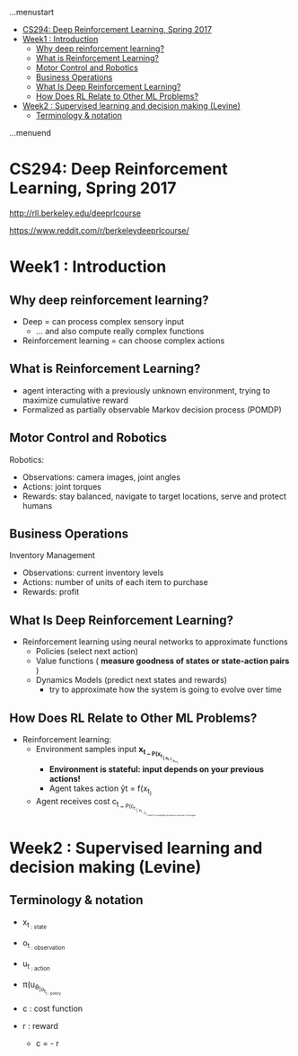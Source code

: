 ...menustart

 - [CS294: Deep Reinforcement Learning, Spring 2017](#e5224a4192d7d98cf2cfb02d8b88d0b6)
 - [Week1 : Introduction](#d55aded290bde38db07d72e422f639d3)
     - [Why deep reinforcement learning?](#df4bd352d8fd54cba33186a5c58789c6)
     - [What is Reinforcement Learning?](#d099b82636a7133a9be2ed1a65d90aab)
     - [Motor Control and Robotics](#beabc7257e125139bae2116fa68eed75)
     - [Business Operations](#e4877f95ac6cdee98e0e334f0b2af574)
     - [What Is Deep Reinforcement Learning?](#a4be8d97ec306c67c22de626ad2f7ac0)
     - [How Does RL Relate to Other ML Problems?](#38d0da35b1b72ad8a7110ca5a18d6e82)
 - [Week2 : Supervised learning and decision making (Levine)](#84ef9b6582de04cfee223127a3e7f074)
     - [Terminology & notation](#b9561a10be7130bc0ad64d10b00f492b)

...menuend


<h2 id="e5224a4192d7d98cf2cfb02d8b88d0b6"></h2>

# CS294: Deep Reinforcement Learning, Spring 2017

http://rll.berkeley.edu/deeprlcourse

https://www.reddit.com/r/berkeleydeeprlcourse/


<h2 id="d55aded290bde38db07d72e422f639d3"></h2>

# Week1 : Introduction

<h2 id="df4bd352d8fd54cba33186a5c58789c6"></h2>

## Why deep reinforcement learning?

 - Deep = can process complex sensory input
    - … and also compute really complex functions
 - Reinforcement learning = can choose complex actions

<h2 id="d099b82636a7133a9be2ed1a65d90aab"></h2>

## What is Reinforcement Learning?

 - agent interacting with a previously unknown environment, trying to maximize cumulative reward
 - Formalized as partially observable Markov decision process (POMDP)


<h2 id="beabc7257e125139bae2116fa68eed75"></h2>

## Motor Control and Robotics

Robotics:

 - Observations: camera images, joint angles
 - Actions: joint torques
 - Rewards: stay balanced, navigate to target locations, serve and protect humans


<h2 id="e4877f95ac6cdee98e0e334f0b2af574"></h2>

## Business Operations

Inventory Management

 - Observations: current inventory levels
 - Actions: number of units of each item to purchase
 - Rewards: profit


<h2 id="a4be8d97ec306c67c22de626ad2f7ac0"></h2>

## What Is Deep Reinforcement Learning?

 - Reinforcement learning using neural networks to approximate functions
    - Policies (select next action)
    - Value functions ( **measure goodness of states or state-action pairs** )
    - Dynamics Models (predict next states and rewards)
        - try to approximate how the system is going to evolve over time

<h2 id="38d0da35b1b72ad8a7110ca5a18d6e82"></h2>

## How Does RL Relate to Other ML Problems?

 - Reinforcement learning:
    - Environment samples input **x<sub>t<sub> ~ P(x<sub>t<sub> | x<sub>t-1<sub>, y<sub>t-1<sub>)**
        - **Environment is stateful: input depends on your previous actions!**
        - Agent takes action ŷt = f(x<sub>t<sub>)
    - Agent receives cost c<sub>t<sub> ~ P(c<sub>t<sub> | x<sub>t<sub> , ŷ<sub>t<sub> ) where P a probability distribution unknown to the agent.


<h2 id="84ef9b6582de04cfee223127a3e7f074"></h2>

# Week2 : Supervised learning and decision making (Levine)

<h2 id="b9561a10be7130bc0ad64d10b00f492b"></h2>

## Terminology & notation 

 - x<sub>t<sub> : state
 - o<sub>t<sub> : observation
 - u<sub>t<sub> : action
 - π(u<sub>θ<sub>|o<sub>t<sub>)  : policy
 
 - c : cost function
 - r : reward 
    - c = - r



